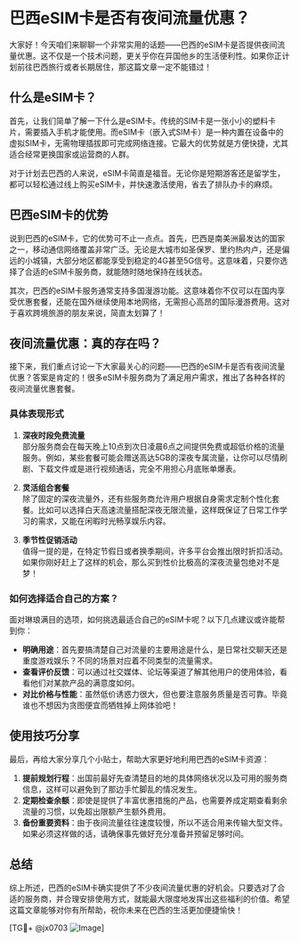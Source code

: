 # 巴西eSIM卡是否有夜间流量优惠？

大家好！今天咱们来聊聊一个非常实用的话题——巴西的eSIM卡是否提供夜间流量优惠。这不仅是一个技术问题，更关乎你在异国他乡的生活便利性。如果你正计划前往巴西旅行或者长期居住，那这篇文章一定不能错过！

## 什么是eSIM卡？

首先，让我们简单了解一下什么是eSIM卡。传统的SIM卡是一张小小的塑料卡片，需要插入手机才能使用。而eSIM卡（嵌入式SIM卡）是一种内置在设备中的虚拟SIM卡，无需物理插拔即可完成网络连接。它最大的优势就是方便快捷，尤其适合经常更换国家或运营商的人群。

对于计划去巴西的人来说，eSIM卡简直是福音。无论你是短期游客还是留学生，都可以轻松通过线上购买eSIM卡，并快速激活使用，省去了排队办卡的麻烦。

## 巴西eSIM卡的优势

说到巴西的eSIM卡，它的优势可不止一点点。首先，巴西是南美洲最发达的国家之一，移动通信网络覆盖非常广泛。无论是大城市如圣保罗、里约热内卢，还是偏远的小城镇，大部分地区都能享受到稳定的4G甚至5G信号。这意味着，只要你选择了合适的eSIM卡服务商，就能随时随地保持在线状态。

其次，巴西的eSIM卡服务通常支持多国漫游功能。这意味着你不仅可以在国内享受优惠套餐，还能在国外继续使用本地网络，无需担心高昂的国际漫游费用。这对于喜欢跨境旅游的朋友来说，简直太划算了！

## 夜间流量优惠：真的存在吗？

接下来，我们重点讨论一下大家最关心的问题——巴西的eSIM卡是否有夜间流量优惠？答案是肯定的！很多eSIM卡服务商为了满足用户需求，推出了各种各样的夜间流量优惠套餐。

### 具体表现形式

1. **深夜时段免费流量**  
   部分服务商会在每天晚上10点到次日凌晨6点之间提供免费或超低价格的流量服务。例如，某些套餐可能会赠送高达5GB的深夜专属流量，让你可以尽情刷剧、下载文件或是进行视频通话，完全不用担心月底账单爆表。

2. **灵活组合套餐**  
   除了固定的深夜流量外，还有些服务商允许用户根据自身需求定制个性化套餐。比如可以选择白天高速流量搭配深夜无限流量，这样既保证了日常工作学习的需求，又能在闲暇时光畅享娱乐内容。

3. **季节性促销活动**  
   值得一提的是，在特定节假日或者换季期间，许多平台会推出限时折扣活动。如果你刚好赶上了这样的机会，那么买到性价比极高的深夜流量包绝对不是梦！

### 如何选择适合自己的方案？

面对琳琅满目的选项，如何挑选最适合自己的eSIM卡呢？以下几点建议或许能帮到你：

- **明确用途**：首先要搞清楚自己对流量的主要用途是什么，是日常社交聊天还是重度游戏娱乐？不同的场景对应着不同类型的流量需求。
- **查看评价反馈**：可以通过社交媒体、论坛等渠道了解其他用户的使用体验，看看他们对某款产品的满意度如何。
- **对比价格与性能**：虽然低价诱惑力很大，但也要注意服务质量是否可靠。毕竟谁也不想因为贪图便宜而牺牲掉上网体验吧！

## 使用技巧分享

最后，再给大家分享几个小贴士，帮助大家更好地利用巴西的eSIM卡资源：

1. **提前规划行程**：出国前最好先查清楚目的地的具体网络状况以及可用的服务商信息，这样可以避免到了那边手忙脚乱的情况发生。
2. **定期检查余额**：即使是提供了丰富优惠措施的产品，也需要养成定期查看剩余流量的习惯，以免超出限额产生额外费用。
3. **备份重要资料**：由于夜间流量往往速度较慢，所以不适合用来传输大型文件。如果必须这样做的话，请确保事先做好充分准备并预留足够时间。

## 总结

综上所述，巴西的eSIM卡确实提供了不少夜间流量优惠的好机会。只要选对了合适的服务商，并合理安排使用方式，就能最大限度地发挥出这些福利的价值。希望这篇文章能够对你有所帮助，祝你未来在巴西的生活更加便捷愉快！

[TG💪+ @jx0703 ![Image](https://github.com/user-attachments/assets/dbca1d08-cadb-493c-b0ec-ad6f7a83f270)]